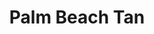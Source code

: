 ---
title: "Palm Beach Tan"
url: /vancouver/palm-beach-tan-northeast-fourth-plain-boulevard/
shop: beauty
---